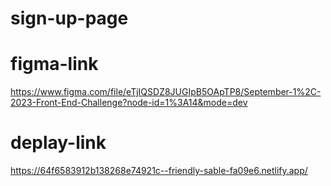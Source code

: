 # sign-up-page
# figma-link
https://www.figma.com/file/eTjIQSDZ8JUGIpB5OApTP8/September-1%2C-2023-Front-End-Challenge?node-id=1%3A14&mode=dev
# deplay-link 
https://64f6583912b138268e74921c--friendly-sable-fa09e6.netlify.app/

